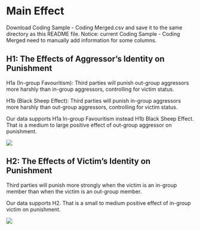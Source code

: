 # Main Effect

Download Coding Sample - Coding Merged.csv and save it to the same directory as this README file. Notice: current Coding Sample - Coding Merged need to manually add information for some columns.

## H1: The Effects of Aggressor’s Identity on Punishment

H1a (In-group Favouritism): Third parties will punish out-group aggressors more harshly than in-group aggressors, controlling for victim status.

H1b (Black Sheep Effect): Third parties will punish in-group aggressors more harshly than out-group aggressors, controlling for victim status.

Our data supports H1a In-group Favouritism instead H1b Black Sheep Effect. That is a medium to large positive effect of out-group aggressor on punishment.

![](fig/H1_Forest.tiff)

## H2: The Effects of Victim’s Identity on Punishment

Third parties will punish more strongly when the victim is an in-group member than when the victim is an out-group member.

Our data supports H2. That is a small to medium positive effect of in-group victim on punishment.

![](fig/H2_Forest.tiff)
